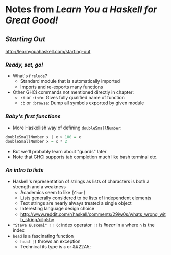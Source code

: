 # Notes from _Learn You a Haskell for Great Good!_

## _Starting Out_

http://learnyouahaskell.com/starting-out

### _Ready, set, go!_

* What's `Prelude`?
  * Standard module that is automatically imported
  * Imports and re-exports many functions
* Other GHCi commands not mentioned directly in chapter:
  * `:i` or `:info`: Gives fully qualified name of function
  * `:b` or `:browse`: Dump all symbols exported by given module

### _Baby's first functions_

* More Haskellish way of defining `doubleSmallNumber`:
```haskell
doubleSmallNumber x | x > 100 = x
doubleSmallNumber x = x * 2
```
* But we'll probably learn about "guards" later
* Note that GHCi supports tab completion much like bash terminal etc.

### _An intro to lists_

* Haskell's representation of strings as lists of characters is both a strength
and a weakness
  * Academics seem to like `[Char]`
  * Lists generally considered to be lists of independent elements
  * Text strings are nearly always treated a single object
  * Interesting language design choice
  * http://www.reddit.com/r/haskell/comments/29jw0s/whats_wrong_with_string/cilp5hy
* `"Steve Buscemi" !! 6`: index operator `!!` is _linear_ in `n` where `n` is the index
* `head` is a fascinating function
  * `head []` throws an exception
  * Technical its type is `a` or &#22A5;


